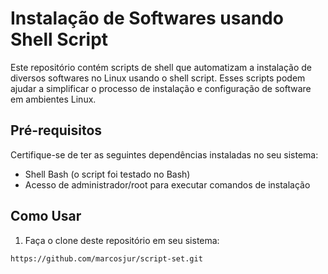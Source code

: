 # Instalação de Softwares usando Shell Script

Este repositório contém scripts de shell que automatizam a instalação de diversos softwares no Linux usando o shell script. Esses scripts podem ajudar a simplificar o processo de instalação e configuração de software em ambientes Linux.

## Pré-requisitos

Certifique-se de ter as seguintes dependências instaladas no seu sistema:

- Shell Bash (o script foi testado no Bash)
- Acesso de administrador/root para executar comandos de instalação

## Como Usar

1. Faça o clone deste repositório em seu sistema:

```shell
https://github.com/marcosjur/script-set.git
